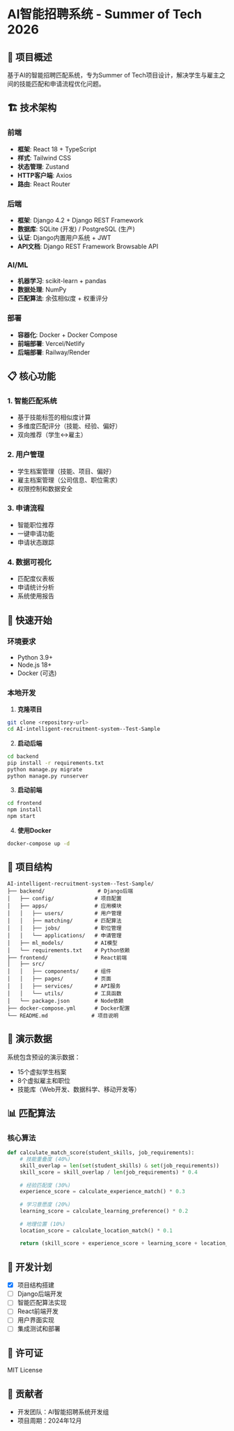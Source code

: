 # AI智能招聘系统 - Summer of Tech 2026

## 🎯 项目概述

基于AI的智能招聘匹配系统，专为Summer of Tech项目设计，解决学生与雇主之间的技能匹配和申请流程优化问题。

## 🏗️ 技术架构

### 前端
- **框架**: React 18 + TypeScript
- **样式**: Tailwind CSS
- **状态管理**: Zustand
- **HTTP客户端**: Axios
- **路由**: React Router

### 后端
- **框架**: Django 4.2 + Django REST Framework
- **数据库**: SQLite (开发) / PostgreSQL (生产)
- **认证**: Django内置用户系统 + JWT
- **API文档**: Django REST Framework Browsable API

### AI/ML
- **机器学习**: scikit-learn + pandas
- **数据处理**: NumPy
- **匹配算法**: 余弦相似度 + 权重评分

### 部署
- **容器化**: Docker + Docker Compose
- **前端部署**: Vercel/Netlify
- **后端部署**: Railway/Render

## 📋 核心功能

### 1. 智能匹配系统
- 基于技能标签的相似度计算
- 多维度匹配评分（技能、经验、偏好）
- 双向推荐（学生↔雇主）

### 2. 用户管理
- 学生档案管理（技能、项目、偏好）
- 雇主档案管理（公司信息、职位需求）
- 权限控制和数据安全

### 3. 申请流程
- 智能职位推荐
- 一键申请功能
- 申请状态跟踪

### 4. 数据可视化
- 匹配度仪表板
- 申请统计分析
- 系统使用报告

## 🚀 快速开始

### 环境要求
- Python 3.9+
- Node.js 18+
- Docker (可选)

### 本地开发

1. **克隆项目**
```bash
git clone <repository-url>
cd AI-intelligent-recruitment-system--Test-Sample
```

2. **启动后端**
```bash
cd backend
pip install -r requirements.txt
python manage.py migrate
python manage.py runserver
```

3. **启动前端**
```bash
cd frontend
npm install
npm start
```

4. **使用Docker**
```bash
docker-compose up -d
```

## 📁 项目结构

```
AI-intelligent-recruitment-system--Test-Sample/
├── backend/                 # Django后端
│   ├── config/             # 项目配置
│   ├── apps/               # 应用模块
│   │   ├── users/          # 用户管理
│   │   ├── matching/       # 匹配算法
│   │   ├── jobs/           # 职位管理
│   │   └── applications/   # 申请管理
│   ├── ml_models/          # AI模型
│   └── requirements.txt    # Python依赖
├── frontend/               # React前端
│   ├── src/
│   │   ├── components/     # 组件
│   │   ├── pages/          # 页面
│   │   ├── services/       # API服务
│   │   └── utils/          # 工具函数
│   └── package.json        # Node依赖
├── docker-compose.yml      # Docker配置
└── README.md              # 项目说明
```

## 🎨 演示数据

系统包含预设的演示数据：
- 15个虚拟学生档案
- 8个虚拟雇主和职位
- 技能库（Web开发、数据科学、移动开发等）

## 📊 匹配算法

### 核心算法
```python
def calculate_match_score(student_skills, job_requirements):
    # 技能重叠度 (40%)
    skill_overlap = len(set(student_skills) & set(job_requirements))
    skill_score = skill_overlap / len(job_requirements) * 0.4
    
    # 经验匹配度 (30%)
    experience_score = calculate_experience_match() * 0.3
    
    # 学习意愿度 (20%)
    learning_score = calculate_learning_preference() * 0.2
    
    # 地理位置 (10%)
    location_score = calculate_location_match() * 0.1
    
    return (skill_score + experience_score + learning_score + location_score) * 100
```

## 🔧 开发计划

- [x] 项目结构搭建
- [ ] Django后端开发
- [ ] 智能匹配算法实现
- [ ] React前端开发
- [ ] 用户界面实现
- [ ] 集成测试和部署

## 📝 许可证

MIT License

## 👥 贡献者

- 开发团队：AI智能招聘系统开发组
- 项目周期：2024年12月